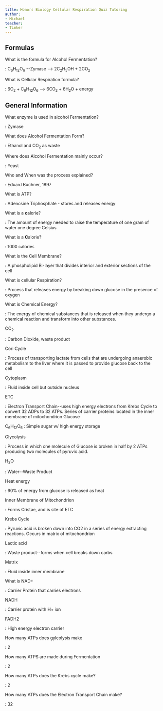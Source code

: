 ```yaml
---
title: Honors Biology Cellular Respiration Quiz Tutoring
author:
- Michael
teacher:
- Tinker 
---
```

## Formulas

What is the formula for Alcohol Fermentation?

: C<sub>6</sub>H<sub>12</sub>O<sub>6</sub> --Zymase --> 2C<sub>2</sub>H<sub>5</sub>OH + 2CO<sub>2</sub> 

What is Cellular Respiration formula?

: 6O<sub>2</sub> + C<sub>6</sub>H<sub>12</sub>O<sub>6</sub> --> 6CO<sub>2</sub> + 6H<sub>2</sub>O + energy

## General Information

What enzyme is used in alcohol Fermentation?

: Zymase

What does Alcohol Fermentation Form?

: Ethanol and CO<sub>2</sub> as waste

Where does Alcohol Fermentation mainly occur?

: Yeast

Who and When was the process explained?

: Eduard Buchner, 1897

What is ATP?

: Adenosine Triphosphate - stores and releases energy

What is a **c**alorie?

: The amount of energy needed to raise the temperature of one gram of water one degree Celsius

What is a **C**alorie?

: 1000 calories

What is the Cell Membrane? 

: A phospholipid Bi-layer that divides interior and exterior sections of the cell

What is cellular Respiration?

: Process that releases energy by breaking down glucose in the presence of oxygen

What is Chemical Energy?

: The energy of chemical substances that is released when they undergo a chemical reaction and transform into other substances. 

CO<sub>2</sub>

: Carbon Dioxide, waste product

Cori Cycle

: Process of transporting lactate from cells that are undergoing anaerobic metabolism to the liver where it is passed to provide glucose back to the cell

Cytoplasm

: Fluid inside cell but outside nucleus

ETC

: Electron Transport Chain--uses high energy electrons from Krebs Cycle to convert 32 ADPs to 32 ATPs. Series of carrier proteins located in the inner membrane of mitochondrion
Glucose

C<sub>6</sub>H<sub>12</sub>O<sub>6</sub>
: Simple sugar w/ high energy storage

Glycolysis

: Process in which one molecule of Glucose is broken in half by 2 ATPs producing two molecules of pyruvic acid. 

H<sub>2</sub>O

: Water--Waste Product

Heat energy

: 60% of energy from glucose is released as heat

Inner Membrane of Mitochondrion

: Forms Cristae, and is site of ETC

Krebs Cycle

: Pyruvic acid is broken down into CO2 in a series of energy extracting reactions. Occurs in matrix of mitochondrion 

Lactic acid

: Waste product--forms when cell breaks down carbs

Matrix

: Fluid inside inner membrane

What is NAD+ 

: Carrier Protein that carries electrons

NADH 

: Carrier protein with H+ ion

FADH2

: High energy electron carrier 


How many ATPs does gylcolysis make

: 2

How many ATPS are made during Fermentation

: 2 

How many ATPs does the Krebs cycle make? 

: 2

How many ATPs does the Electron Transport Chain make? 

: 32
